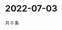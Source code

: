 # 2022-07-03

共 0 条

<!-- BEGIN WEIBO -->
<!-- 最后更新时间 Sun Jul 03 2022 10:59:39 GMT+0800 (China Standard Time) -->

<!-- END WEIBO -->
